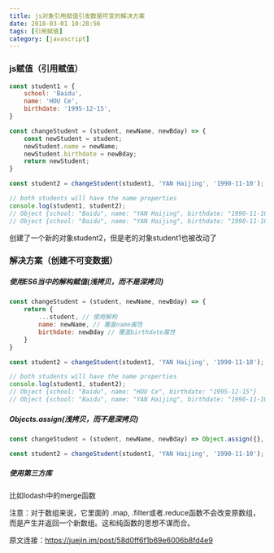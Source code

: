 ```yaml
---
title: js对象引用赋值引发数据可变的解决方案
date: 2018-03-01 10:28:56
tags: [引用赋值]
category: [javascript]
---
```


### js赋值（引用赋值）
```javascript
const student1 = {
    school: 'Baidu',
    name: 'HOU Ce',
    birthdate: '1995-12-15',
}

const changeStudent = (student, newName, newBday) => {
    const newStudent = student;
    newStudent.name = newName;
    newStudent.birthdate = newBday;
    return newStudent;
}

const student2 = changeStudent(student1, 'YAN Haijing', '1990-11-10');

// both students will have the name properties
console.log(student1, student2);
// Object {school: "Baidu", name: "YAN Haijing", birthdate: "1990-11-10"} 
// Object {school: "Baidu", name: "YAN Haijing", birthdate: "1990-11-10"}
```
创建了一个新的对象student2，但是老的对象student1也被改动了

### 解决方案（创建不可变数据）

 ##### 使用ES6当中的解构赋值(浅拷贝，而不是深拷贝)
```javascript
const changeStudent = (student, newName, newBday) => {
    return {
        ...student, // 使用解构
        name: newName, // 覆盖name属性
        birthdate: newBday // 覆盖birthdate属性
    }
}

const student2 = changeStudent(student1, 'YAN Haijing', '1990-11-10');

// both students will have the name properties
console.log(student1, student2);
// Object {school: "Baidu", name: "HOU Ce", birthdate: "1995-12-15"} 
// Object {school: "Baidu", name: "YAN Haijing", birthdate: "1990-11-10"}
```
 ##### Objects.assign(浅拷贝，而不是深拷贝)
```javascript
const changeStudent = (student, newName, newBday) => Object.assign({}, student, {name: newName, birthdate: newBday})

const student2 = changeStudent(student1, 'YAN Haijing', '1990-11-10');
```
 ##### 使用第三方库
 
 比如lodash中的merge函数


注意：对于数组来说，它里面的 .map, .filter或者.reduce函数不会改变原数组，而是产生并返回一个新数组。这和纯函数的思想不谋而合。


原文连接：https://juejin.im/post/58d0ff6f1b69e6006b8fd4e9